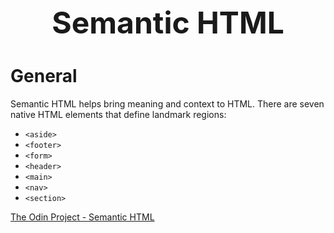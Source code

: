 <h1 style='text-align:center;font-size:3rem;'>Semantic HTML</h1>

# General
Semantic HTML helps bring meaning and context to HTML. There are seven native HTML elements that define landmark regions:

* ```<aside>```
* ```<footer>```
* ```<form>```
* ```<header>```
* ```<main>```
* ```<nav>```
* ```<section>```

[The Odin Project - Semantic HTML](https://www.theodinproject.com/lessons/node-path-advanced-html-and-css-semantic-html)
